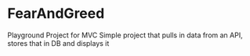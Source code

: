 # FearAndGreed
Playground Project for MVC
Simple project that pulls in data from an API, stores that in DB and displays it

